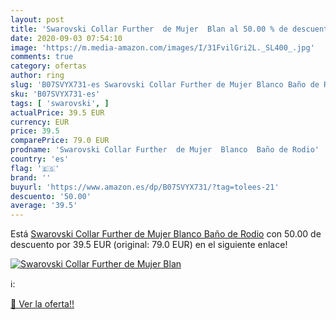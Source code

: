 ```yaml
---
layout: post
title: 'Swarovski Collar Further  de Mujer  Blan al 50.00 % de descuento'
date: 2020-09-03 07:54:10
image: 'https://m.media-amazon.com/images/I/31FvilGri2L._SL400_.jpg'
comments: true
category: ofertas
author: ring
slug: 'B07SVYX731-es Swarovski Collar Further de Mujer Blanco Baño de Rodio'
sku: 'B07SVYX731-es'
tags: [ 'swarovski', ]
actualPrice: 39.5 EUR
currency: EUR
price: 39.5
comparePrice: 79.0 EUR
prodname: 'Swarovski Collar Further  de Mujer  Blanco  Baño de Rodio'
country: 'es'
flag: '🇪🇸'
brand: ''
buyurl: 'https://www.amazon.es/dp/B07SVYX731/?tag=tolees-21'
descuento: '50.00'
average: '39.5'
---
```


Está [Swarovski Collar Further  de Mujer  Blanco  Baño de Rodio](https://www.amazon.es/dp/B07SVYX731/?tag=tolees-21) con 50.00 de descuento por 39.5 EUR (original: 79.0 EUR) en el siguiente enlace!

[![Swarovski Collar Further  de Mujer  Blan](https://m.media-amazon.com/images/I/31FvilGri2L._SL400_.jpg)](https://www.amazon.es/dp/B07SVYX731/?tag=tolees-21)

ℹ️:


[🛒 Ver la oferta!!](https://www.amazon.es/dp/B07SVYX731/?tag=tolees-21)
